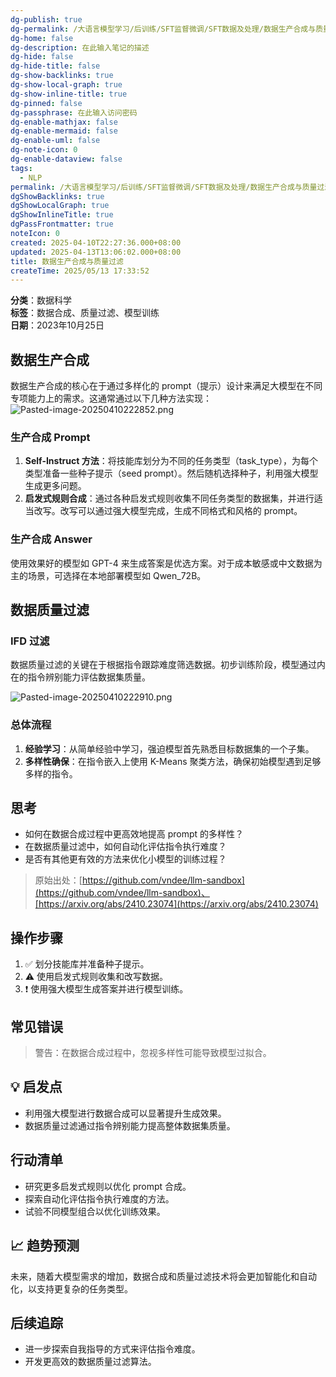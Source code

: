 ```yaml
---
dg-publish: true
dg-permalink: /大语言模型学习/后训练/SFT监督微调/SFT数据及处理/数据生产合成与质量过滤
dg-home: false
dg-description: 在此输入笔记的描述
dg-hide: false
dg-hide-title: false
dg-show-backlinks: true
dg-show-local-graph: true
dg-show-inline-title: true
dg-pinned: false
dg-passphrase: 在此输入访问密码
dg-enable-mathjax: false
dg-enable-mermaid: false
dg-enable-uml: false
dg-note-icon: 0
dg-enable-dataview: false
tags:
  - NLP
permalink: /大语言模型学习/后训练/SFT监督微调/SFT数据及处理/数据生产合成与质量过滤/
dgShowBacklinks: true
dgShowLocalGraph: true
dgShowInlineTitle: true
dgPassFrontmatter: true
noteIcon: 0
created: 2025-04-10T22:27:36.000+08:00
updated: 2025-04-13T13:06:02.000+08:00
title: 数据生产合成与质量过滤
createTime: 2025/05/13 17:33:52
---
```




**分类**：数据科学  
**标签**：数据合成、质量过滤、模型训练  
**日期**：2023年10月25日



## 数据生产合成
数据生产合成的核心在于通过多样化的 prompt（提示）设计来满足大模型在不同专项能力上的需求。这通常通过以下几种方法实现：
![Pasted-image-20250410222852.png](../../.vuepress/public/img/user/%E9%99%84%E4%BB%B6/Pasted%20image%2020250410222852.png)

### 生产合成 Prompt
1. **Self-Instruct 方法**：将技能库划分为不同的任务类型（task_type），为每个类型准备一些种子提示（seed prompt）。然后随机选择种子，利用强大模型生成更多问题。
2. **启发式规则合成**：通过各种启发式规则收集不同任务类型的数据集，并进行适当改写。改写可以通过强大模型完成，生成不同格式和风格的 prompt。


### 生产合成 Answer
使用效果好的模型如 GPT-4 来生成答案是优选方案。对于成本敏感或中文数据为主的场景，可选择在本地部署模型如 Qwen_72B。



## 数据质量过滤

### IFD 过滤
数据质量过滤的关键在于根据指令跟踪难度筛选数据。初步训练阶段，模型通过内在的指令辨别能力评估数据集质量。

![Pasted-image-20250410222910.png](../../.vuepress/public/img/user/%E9%99%84%E4%BB%B6/Pasted%20image%2020250410222910.png)


### 总体流程
1. **经验学习**：从简单经验中学习，强迫模型首先熟悉目标数据集的一个子集。
2. **多样性确保**：在指令嵌入上使用 K-Means 聚类方法，确保初始模型遇到足够多样的指令。



## 思考
- 如何在数据合成过程中更高效地提高 prompt 的多样性？
- 在数据质量过滤中，如何自动化评估指令执行难度？
- 是否有其他更有效的方法来优化小模型的训练过程？

> 原始出处：[https://github.com/vndee/llm-sandbox](https://github.com/vndee/llm-sandbox)、[https://arxiv.org/abs/2410.23074](https://arxiv.org/abs/2410.23074)



## 操作步骤
1. ✅ 划分技能库并准备种子提示。
2. ⚠ 使用启发式规则收集和改写数据。
3. ❗ 使用强大模型生成答案并进行模型训练。



## 常见错误
> 警告：在数据合成过程中，忽视多样性可能导致模型过拟合。



## 💡 启发点
- 利用强大模型进行数据合成可以显著提升生成效果。
- 数据质量过滤通过指令辨别能力提高整体数据集质量。



## 行动清单
- 研究更多启发式规则以优化 prompt 合成。
- 探索自动化评估指令执行难度的方法。
- 试验不同模型组合以优化训练效果。



## 📈 趋势预测
未来，随着大模型需求的增加，数据合成和质量过滤技术将会更加智能化和自动化，以支持更复杂的任务类型。



## 后续追踪
- 进一步探索自我指导的方式来评估指令难度。
- 开发更高效的数据质量过滤算法。
